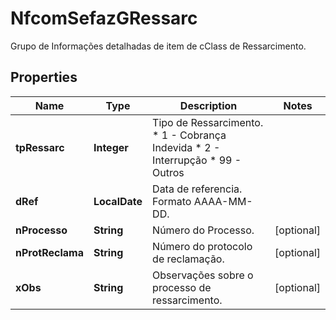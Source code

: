 

# NfcomSefazGRessarc

Grupo de Informações detalhadas de item de cClass de Ressarcimento.

## Properties

| Name | Type | Description | Notes |
|------------ | ------------- | ------------- | -------------|
|**tpRessarc** | **Integer** | Tipo de Ressarcimento.  * 1 - Cobrança Indevida  * 2 - Interrupção  * 99 - Outros |  |
|**dRef** | **LocalDate** | Data de referencia.  Formato AAAA-MM-DD. |  |
|**nProcesso** | **String** | Número do Processo. |  [optional] |
|**nProtReclama** | **String** | Número do protocolo de reclamação. |  [optional] |
|**xObs** | **String** | Observações sobre o processo de ressarcimento. |  [optional] |



